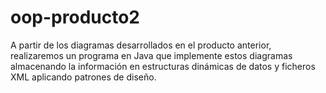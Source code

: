 # oop-producto2
A partir de los diagramas desarrollados en el producto anterior, realizaremos un programa en Java que implemente estos diagramas almacenando la información en estructuras dinámicas de datos y ficheros XML aplicando patrones de diseño.
